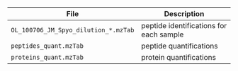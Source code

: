 | File | Description |
|------|-------------|
| `OL_100706_JM_Spyo_dilution_*.mzTab` | peptide identifications for each sample |
| `peptides_quant.mzTab`  | peptide quantifications |
| `proteins_quant.mzTab`  | protein quantifications |

